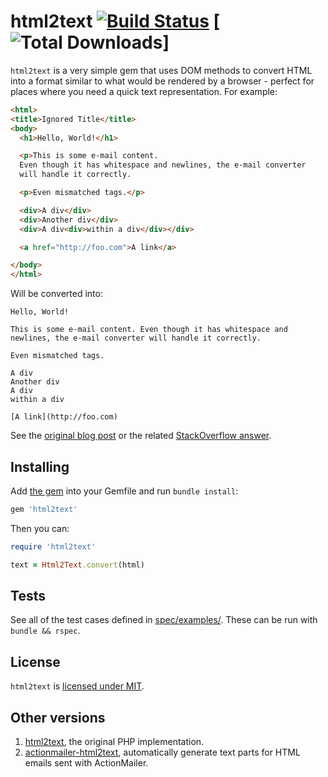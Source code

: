 html2text [![Build Status](https://travis-ci.org/soundasleep/html2text_ruby.svg?branch=master)](https://travis-ci.org/soundasleep/html2text_ruby) [![Total Downloads](https://ruby-gem-downloads-badge.herokuapp.com/html2text?type=total&metric=true)]
==============

`html2text` is a very simple gem that uses DOM methods to convert HTML into a format similar to what would be
rendered by a browser - perfect for places where you need a quick text representation. For example:

```html
<html>
<title>Ignored Title</title>
<body>
  <h1>Hello, World!</h1>

  <p>This is some e-mail content.
  Even though it has whitespace and newlines, the e-mail converter
  will handle it correctly.

  <p>Even mismatched tags.</p>

  <div>A div</div>
  <div>Another div</div>
  <div>A div<div>within a div</div></div>

  <a href="http://foo.com">A link</a>

</body>
</html>
```

Will be converted into:

```text
Hello, World!

This is some e-mail content. Even though it has whitespace and newlines, the e-mail converter will handle it correctly.

Even mismatched tags.

A div
Another div
A div
within a div

[A link](http://foo.com)
```

See the [original blog post](http://journals.jevon.org/users/jevon-phd/entry/19818) or the related [StackOverflow answer](http://stackoverflow.com/a/2564472/39531).

## Installing

Add [the gem](https://rubygems.org/gems/html2text) into your Gemfile and run `bundle install`:

```ruby
gem 'html2text'
```

Then you can:

```ruby
require 'html2text'

text = Html2Text.convert(html)
```

## Tests

See all of the test cases defined in [spec/examples/](spec/examples/). These can be run with `bundle && rspec`.

## License

`html2text` is [licensed under MIT](LICENSE.md).

## Other versions

1. [html2text](https://github.com/soundasleep/html2text), the original PHP implementation.
2. [actionmailer-html2text](https://github.com/soundasleep/actionmailer-html2text), automatically generate text parts for HTML emails sent with ActionMailer.
